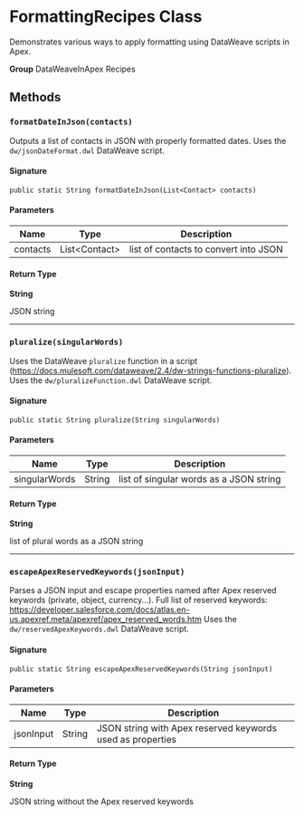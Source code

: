 # FormattingRecipes Class

Demonstrates various ways to apply formatting using DataWeave scripts in Apex.

**Group** DataWeaveInApex Recipes

## Methods
### `formatDateInJson(contacts)`

Outputs a list of contacts in JSON with properly formatted dates. 
Uses the `dw/jsonDateFormat.dwl` DataWeave script.

#### Signature
```apex
public static String formatDateInJson(List<Contact> contacts)
```

#### Parameters
| Name | Type | Description |
|------|------|-------------|
| contacts | List&lt;Contact&gt; | list of contacts to convert into JSON |

#### Return Type
**String**

JSON string

---

### `pluralize(singularWords)`

Uses the DataWeave `pluralize` function in a script (https://docs.mulesoft.com/dataweave/2.4/dw-strings-functions-pluralize). 
Uses the `dw/pluralizeFunction.dwl` DataWeave script.

#### Signature
```apex
public static String pluralize(String singularWords)
```

#### Parameters
| Name | Type | Description |
|------|------|-------------|
| singularWords | String | list of singular words as a JSON string |

#### Return Type
**String**

list of plural words as a JSON string

---

### `escapeApexReservedKeywords(jsonInput)`

Parses a JSON input and escape properties named after Apex reserved keywords (private, object, currency...). 
Full list of reserved keywords: https://developer.salesforce.com/docs/atlas.en-us.apexref.meta/apexref/apex_reserved_words.htm 
Uses the `dw/reservedApexKeywords.dwl` DataWeave script.

#### Signature
```apex
public static String escapeApexReservedKeywords(String jsonInput)
```

#### Parameters
| Name | Type | Description |
|------|------|-------------|
| jsonInput | String | JSON string with Apex reserved keywords used as properties |

#### Return Type
**String**

JSON string without the Apex reserved keywords